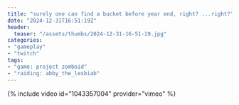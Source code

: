 ```yaml
---
title: "surely one can find a bucket before year end, right? ...right?"
date: "2024-12-31T16:51:19Z"
header:
  teaser: "/assets/thumbs/2024-12-31-16-51-19.jpg"
categories:
- "gameplay"
- "twitch"
tags:
- "game: project zomboid"
- "raiding: abby_the_lesbiab"
---
```

{% include video id="1043357004" provider="vimeo" %}
